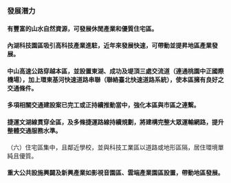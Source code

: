 ### 發展潛力

#### 有豐富的山水自然資源，可發展休閒產業和優質住宅區。

#### 內湖科技園區吸引高科技產業進駐，近年來發展快速，可帶動並提昇地區產業發展。

#### 中山高速公路穿越本區，並設置東湖、成功及堤頂三處交流道（連通桃園中正國際機場），加上環東基河快速道路串聯（聯絡臺北快速道路系統），使本區擁有良好之交通條件。

#### 多項相關交通建設案已完工或正持續推動當中，強化本區與市區之連繫。

#### 捷運文湖線貫穿全區，及多條捷運路線持續規劃，將建構完整大眾運輸網路，提升整體交通服務水準。

（六）住宅區集中，且鄰近學校，並與科技工業區以道路或地形區隔，居住環境單純且優質。

#### 重大公共設施興闢及新興產業如影視音園區、雲端產業園區設置，帶動地區發展。
